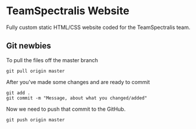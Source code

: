 # TeamSpectralis Website
Fully custom static HTML/CSS website coded for the TeamSpectralis team.

## Git newbies
To pull the files off the master branch
```
git pull origin master
```
After you've made some changes and are ready to commit
```
git add .
git commit -m "Message, about what you changed/added"
```
Now we need to push that commit to the GitHub.
```
git push origin master
```